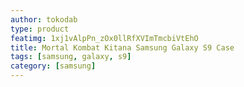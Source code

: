```yaml
---
author: tokodab
type: product
featimg: 1xj1vAlpPn_zOx0llRfXVImTmcbiVtEhO
title: Mortal Kombat Kitana Samsung Galaxy S9 Case
tags: [samsung, galaxy, s9]
category: [samsung]
---
```

